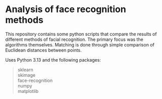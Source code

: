 # Analysis of face recognition methods

This repository contains some python scripts that compare the results of different methods of facial recognition. The primary focus was the algorithms themselves. Matching is done through simple comparison of Euclidean distances between points.

Uses Python 3.13 and the following packages:
> sklearn  
skimage  
face-recognition  
numpy  
matplotlib